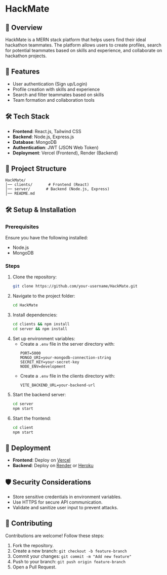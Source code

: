 # HackMate

## 🚀 Overview
HackMate is a MERN stack platform that helps users find their ideal hackathon teammates. The platform allows users to create profiles, search for potential teammates based on skills and experience, and collaborate on hackathon projects.

## 📌 Features
- User authentication (Sign up/Login)
- Profile creation with skills and experience
- Search and filter teammates based on skills
- Team formation and collaboration tools

## 🛠️ Tech Stack
- **Frontend**: React.js, Tailwind CSS
- **Backend**: Node.js, Express.js
- **Database**: MongoDB
- **Authentication**: JWT (JSON Web Token)
- **Deployment**: Vercel (Frontend), Render (Backend)

## 📂 Project Structure
```
HackMate/
│── clients/       # Frontend (React)
│── server/       # Backend (Node.js, Express)
│── README.md
```

## 🛠️ Setup & Installation
### Prerequisites
Ensure you have the following installed:
- Node.js
- MongoDB

### Steps
1. Clone the repository:
   ```bash
   git clone https://github.com/your-username/HackMate.git
   ```
2. Navigate to the project folder:
   ```bash
   cd HackMate
   ```
3. Install dependencies:
   ```bash
   cd clients && npm install
   cd server && npm install
   ```
4. Set up environment variables:
   - Create a `.env` file in the server directory with:
     ```env
     PORT=5000
     MONGO_URI=your-mongodb-connection-string
     SECRET_KEY=your-secret-key
     NODE_ENV=development
     ```
   - Create a `.env` file in the clients directory with:
     ```env
     VITE_BACKEND_URL=your-backend-url
     ```
5. Start the backend server:
   ```bash
   cd server
   npm start
   ```
6. Start the frontend:
   ```bash
   cd client
   npm start
   ```

## 🚀 Deployment
- **Frontend**: Deploy on [Vercel](https://vercel.com/)
- **Backend**: Deploy on [Render](https://render.com/) or [Heroku](https://www.heroku.com/)

## 🛡️ Security Considerations
- Store sensitive credentials in environment variables.
- Use HTTPS for secure API communication.
- Validate and sanitize user input to prevent attacks.

## 🤝 Contributing
Contributions are welcome! Follow these steps:
1. Fork the repository.
2. Create a new branch: `git checkout -b feature-branch`
3. Commit your changes: `git commit -m "Add new feature"`
4. Push to your branch: `git push origin feature-branch`
5. Open a Pull Request.
